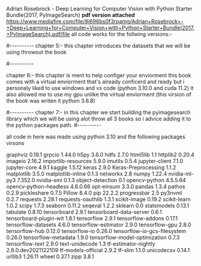 Adrian Rosebrock - Deep Learning for Computer Vision with Python Starter Bundle(2017, PyImageSearch)
**pdf version attached**
https://www.mediafire.com/file/8j696bs0f3rpamg/Adrian+Rosebrock+-+Deep+Learning+for+Computer+Vision+with+Python+Starter+Bundle(2017,+PyImageSearch).pdf/file
all code works for the follwing versions:-


#---------- 
 chapter 5:-
 this chapter introduces the datasets that we will be using throwout the book 

#---------- 

 chapter 6:-
 this chapter is ment to help configer your enviorment 
 this book comes with a virtual enviorment that's already conficerd and ready
 but i personaly liked to use windows and vs code (python 3.10.0 and cuda 11.2)
 it also allowed me to use my gpu unlike the virtual enviorment
 (this virsion of the book was writen it python 3.6.8)


#---------- 
 chapter 7:-
 in this chapter we start building the pyimagesearch library which we will be using alot throw 
 all 3 books so i advice adding it to the python packages path.
#----------


all code in here was made using python 3.10 and the following packages virsons

graphviz                      0.19.1
grpcio                        1.44.0
h5py                          3.6.0
hdfs                          2.7.0
html5lib                      1.1
httplib2                      0.20.4
imageio                       2.16.2
importlib-resources           5.9.0
imutils                       0.5.4
jupyter-client                7.1.0
jupyter-core                  4.9.1
kaggle                        1.5.12
keras                         2.9.0
Keras-Preprocessing           1.1.2
matplotlib                    3.5.0
matplotlib-inline             0.1.3
networkx                      2.8
numpy                         1.22.4
nvidia-ml-py3                 7.352.0
nvidia-smi                    0.1.3
object-detection              0.1
opencv-python                 4.5.5.64
opencv-python-headless        4.6.0.66
opt-einsum                    3.3.0
pandas                        1.3.4
pathos                        0.2.9
pickleshare                   0.7.5
Pillow                        8.4.0
pip                           22.2.2
progressbar                   2.5
py3nvml                       0.2.7
requests                      2.28.1
requests-oauthlib             1.3.1
scikit-image                  0.19.2
scikit-learn                  1.0.2
scipy                         1.7.3
seaborn                       0.11.2
seqeval                       1.2.2
sklearn                       0.0
statsmodels                   0.13.1
tabulate                      0.8.10
tensorboard                   2.9.1
tensorboard-data-server       0.6.1
tensorboard-plugin-wit        1.8.1
tensorflow                    2.9.1
tensorflow-addons             0.17.1
tensorflow-datasets           4.6.0
tensorflow-estimator          2.9.0
tensorflow-gpu                2.8.0
tensorflow-hub                0.12.0
tensorflow-io                 0.26.0
tensorflow-io-gcs-filesystem  0.26.0
tensorflow-metadata           1.9.0
tensorflow-model-optimization 0.7.3
tensorflow-text               2.9.0
text-unidecode                1.3
tf-estimator-nightly          2.8.0.dev2021122109
tf-models-official            2.9.2
tf-slim                       1.1.0
unicodecsv                    0.14.1
urllib3                       1.26.11
wheel                         0.37.1
zipp                          3.8.1






